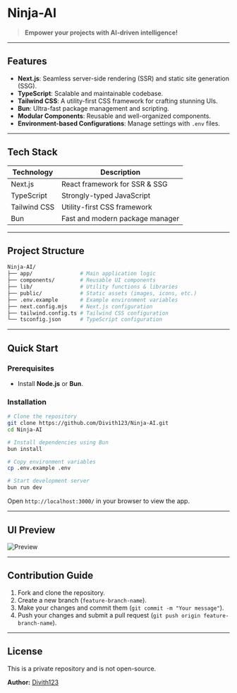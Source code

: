 

# Ninja-AI

> **Empower your projects with AI-driven intelligence!**

---

## Features

- **Next.js**: Seamless server-side rendering (SSR) and static site generation (SSG).
- **TypeScript**: Scalable and maintainable codebase.
- **Tailwind CSS**: A utility-first CSS framework for crafting stunning UIs.
- **Bun**: Ultra-fast package management and scripting.
- **Modular Components**: Reusable and well-organized components.
- **Environment-based Configurations**: Manage settings with `.env` files.

---

## Tech Stack

| Technology     | Description                                |
|----------------|--------------------------------------------|
| Next.js        | React framework for SSR & SSG             |
| TypeScript     | Strongly-typed JavaScript                  |
| Tailwind CSS   | Utility-first CSS framework                |
| Bun            | Fast and modern package manager            |

---

## Project Structure

```bash
Ninja-AI/
├── app/               # Main application logic
├── components/        # Reusable UI components
├── lib/               # Utility functions & libraries
├── public/            # Static assets (images, icons, etc.)
├── .env.example       # Example environment variables
├── next.config.mjs    # Next.js configuration
├── tailwind.config.ts # Tailwind CSS configuration
└── tsconfig.json      # TypeScript configuration
```

---

## Quick Start

### Prerequisites

- Install **Node.js** or **Bun**.

### Installation

```bash
# Clone the repository
git clone https://github.com/Divith123/Ninja-AI.git
cd Ninja-AI

# Install dependencies using Bun
bun install

# Copy environment variables
cp .env.example .env

# Start development server
bun run dev
```

Open `http://localhost:3000/` in your browser to view the app.

---

## UI Preview

![Preview](https://your-image-url.com/preview.gif)

---

## Contribution Guide

1. Fork and clone the repository.
2. Create a new branch (`feature-branch-name`).
3. Make your changes and commit them (`git commit -m "Your message"`).
4. Push your changes and submit a pull request (`git push origin feature-branch-name`).

---

## License

This is a private repository and is not open-source.

**Author:** [Divith123](https://github.com/Divith123)
